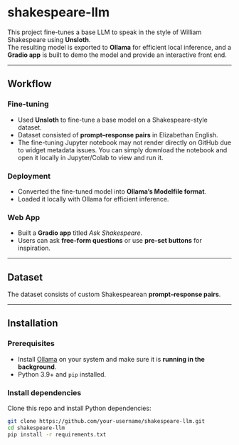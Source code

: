 # shakespeare-llm 

This project fine-tunes a base LLM to speak in the style of William Shakespeare using **Unsloth**.  
The resulting model is exported to **Ollama** for efficient local inference, and a **Gradio app** is built to demo the model and provide an interactive front end.  

---

## Workflow  

### Fine-tuning
- Used **Unsloth** to fine-tune a base model on a Shakespeare-style dataset.  
- Dataset consisted of **prompt–response pairs** in Elizabethan English.
- The fine-tuning Jupyter notebook may not render directly on GitHub due to widget metadata issues. You can simply download the notebook and open it locally in Jupyter/Colab to view and run it.

### Deployment
- Converted the fine-tuned model into **Ollama’s Modelfile format**.  
- Loaded it locally with Ollama for efficient inference.  

### Web App
- Built a **Gradio app** titled *Ask Shakespeare*.  
- Users can ask **free-form questions** or use **pre-set buttons** for inspiration.  

---

## Dataset  
The dataset consists of custom Shakespearean **prompt–response pairs**.   

---

## Installation  

### Prerequisites
- Install [Ollama](https://ollama.com) on your system and make sure it is **running in the background**.  
- Python 3.9+ and `pip` installed.  

### Install dependencies
Clone this repo and install Python dependencies:  
```bash
git clone https://github.com/your-username/shakespeare-llm.git
cd shakespeare-llm
pip install -r requirements.txt
